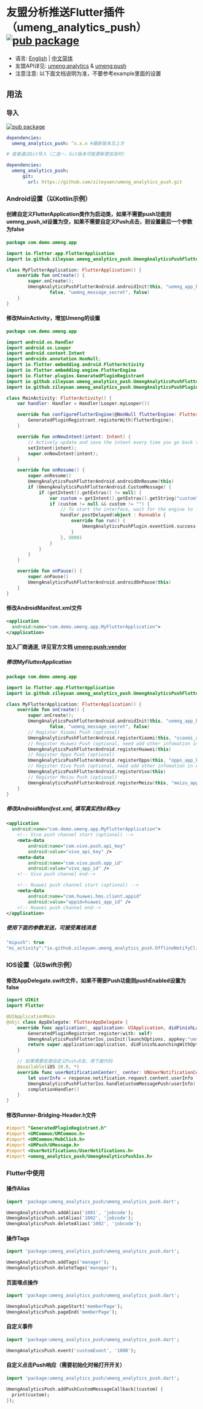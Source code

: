 # 友盟分析推送Flutter插件（umeng_analytics_push） [![pub package](https://img.shields.io/pub/v/umeng_analytics_push)](https://pub.flutter-io.cn/packages/umeng_analytics_push)

- 语言: [English](https://github.com/zileyuan/umeng_analytics_push) | [中文简体](https://github.com/zileyuan/umeng_analytics_push/blob/master/README_zh.md)
- 友盟API详见: [umeng:analytics](https://mobile.umeng.com/analytics) & [umeng:push](https://mobile.umeng.com/push)
- 注意注意: 以下面文档说明为准，不要参考example里面的设置

## 用法

### 导入

[![pub package](https://img.shields.io/pub/v/umeng_analytics_push)](https://pub.flutter-io.cn/packages/umeng_analytics_push)

```yaml
dependencies:
  umeng_analytics_push: ^x.x.x #最新版本见上方

# 或者通过Git导入（二选一，Git版本可能更新更加及时）

dependencies:
  umeng_analytics_push:
      git:
        url: https://github.com/zileyuan/umeng_analytics_push.git
```

### Android设置（以Kotlin示例）

#### 创建自定义FlutterApplication类作为启动类，如果不需要push功能则uemng_push_id设置为空，如果不需要自定义Push点击，则设置最后一个参数为false

```kotlin
package com.demo.umeng.app

import io.flutter.app.FlutterApplication
import io.github.zileyuan.umeng_analytics_push.UmengAnalyticsPushFlutterAndroid

class MyFlutterApplication: FlutterApplication() {
    override fun onCreate() {
        super.onCreate();
        UmengAnalyticsPushFlutterAndroid.androidInit(this, "uemng_app_key", "default",
                false, "uemng_message_secret", false)
    }
}
```

#### 修改MainActivity，增加Umeng的设置

```kotlin
package com.demo.umeng.app

import android.os.Handler
import android.os.Looper
import android.content.Intent
import androidx.annotation.NonNull;
import io.flutter.embedding.android.FlutterActivity
import io.flutter.embedding.engine.FlutterEngine
import io.flutter.plugins.GeneratedPluginRegistrant
import io.github.zileyuan.umeng_analytics_push.UmengAnalyticsPushFlutterAndroid
import io.github.zileyuan.umeng_analytics_push.UmengAnalyticsPushPlugin

class MainActivity: FlutterActivity() {
    var handler: Handler = Handler(Looper.myLooper())

    override fun configureFlutterEngine(@NonNull flutterEngine: FlutterEngine) {
        GeneratedPluginRegistrant.registerWith(flutterEngine);
    }

    override fun onNewIntent(intent: Intent) {
        // Actively update and save the intent every time you go back to the front desk, and then you can get the latest intent
        setIntent(intent);
        super.onNewIntent(intent);
    }

    override fun onResume() {
        super.onResume()
        UmengAnalyticsPushFlutterAndroid.androidOnResume(this)
        if (UmengAnalyticsPushFlutterAndroid.CustomMessage) {
            if (getIntent().getExtras() != null) {
                var custom = getIntent().getExtras().getString("custom")
                if (custom != null && custom != "") {
                    // To start the interface, wait for the engine to load, and send it to the interface with a delay of 5 seconds
                    handler.postDelayed(object : Runnable {
                        override fun run() {
                            UmengAnalyticsPushPlugin.eventSink.success(custom)
                        }
                    }, 5000)
                }
            }
        }
    }

    override fun onPause() {
        super.onPause()
        UmengAnalyticsPushFlutterAndroid.androidOnPause(this)
    }
}
```

#### 修改AndroidManifest.xml文件

```xml
<application
  android:name="com.demo.umeng.app.MyFlutterApplication">
</application>
```

#### 加入厂商通道, 详见官方文档 [umeng:push:vendor](https://developer.umeng.com/docs/67966/detail/98589)

##### 修改MyFlutterApplication

```kotlin
package com.demo.umeng.app

import io.flutter.app.FlutterApplication
import io.github.zileyuan.umeng_analytics_push.UmengAnalyticsPushFlutterAndroid

class MyFlutterApplication: FlutterApplication() {
    override fun onCreate() {
        super.onCreate();
        UmengAnalyticsPushFlutterAndroid.androidInit(this, "uemng_app_key", "default",
                false, "uemng_message_secret", false)
        // Register Xiaomi Push (optional)
        UmengAnalyticsPushFlutterAndroid.registerXiaomi(this, "xiaomi_app_id", "xiaomi_app_key")
        // Register Huawei Push (optional, need add other infomation in AndroidManifest.xml)
        UmengAnalyticsPushFlutterAndroid.registerHuawei(this)
        // Register Oppo Push (optional)
        UmengAnalyticsPushFlutterAndroid.registerOppo(this, "oppo_app_key", "oppo_app_secret")
        // Register Vivo Push (optional, need add other infomation in AndroidManifest.xml)
        UmengAnalyticsPushFlutterAndroid.registerVivo(this)
        // Register Meizu Push (optional)
        UmengAnalyticsPushFlutterAndroid.registerMeizu(this, "meizu_app_id", "meizu_app_key")
    }
}
```

##### 修改AndroidManifest.xml, 填写真实的Id和key

```xml
<application
  android:name="com.demo.umeng.app.MyFlutterApplication">
    <!-- Vivo push channel start (optional) -->
    <meta-data
        android:name="com.vivo.push.api_key"
        android:value="vivo_api_key" />
    <meta-data
        android:name="com.vivo.push.app_id"
        android:value="vivo_app_id" />
    <!-- Vivo push channel end-->

    <!-- Huawei push channel start (optional) -->
    <meta-data
        android:name="com.huawei.hms.client.appid"
        android:value="appid=huawei_app_id" />
    <!-- Huawei push channel end-->
</application>
```

##### 使用下面的参数发送，可接受离线消息

```js
"mipush": true
"mi_activity":"io.github.zileyuan.umeng_analytics_push.OfflineNotifyClickActivity"  
```

### IOS设置（以Swift示例）

#### 修改AppDelegate.swift文件，如果不需要Push功能则pushEnabled设置为false

```swift
import UIKit
import Flutter

@UIApplicationMain
@objc class AppDelegate: FlutterAppDelegate {
    override func application(_ application: UIApplication, didFinishLaunchingWithOptions launchOptions: [UIApplication.LaunchOptionsKey: Any]?) -> Bool {
        GeneratedPluginRegistrant.register(with: self)
        UmengAnalyticsPushFlutterIos.iosInit(launchOptions, appkey:"uemng_app_key", channel:"appstore", logEnabled:false, pushEnabled:true);
        return super.application(application, didFinishLaunchingWithOptions: launchOptions)
    }

    // 如果需要处理自定义Push点击，用下面代码
    @available(iOS 10.0, *)
    override func userNotificationCenter(_ center: UNUserNotificationCenter, didReceive response: UNNotificationResponse, withCompletionHandler completionHandler: @escaping () -> Void) {
        let userInfo = response.notification.request.content.userInfo
        UmengAnalyticsPushFlutterIos.handleCustomMessagePush(userInfo)
        completionHandler()
    }
}
```

#### 修改Runner-Bridging-Header.h文件

```objectivec
#import "GeneratedPluginRegistrant.h"
#import <UMCommon/UMCommon.h>
#import <UMCommon/MobClick.h>
#import <UMPush/UMessage.h>
#import <UserNotifications/UserNotifications.h>
#import <umeng_analytics_push/UmengAnalyticsPushIos.h>
```

### Flutter中使用

#### 操作Alias

```dart
import 'package:umeng_analytics_push/umeng_analytics_push.dart';

UmengAnalyticsPush.addAlias('1001', 'jobcode');
UmengAnalyticsPush.setAlias('1002', 'jobcode');
UmengAnalyticsPush.deleteAlias('1002', 'jobcode');
```

#### 操作Tags

```dart
import 'package:umeng_analytics_push/umeng_analytics_push.dart';

UmengAnalyticsPush.addTags('manager');
UmengAnalyticsPush.deleteTags('manager');
```

#### 页面埋点操作

```dart
import 'package:umeng_analytics_push/umeng_analytics_push.dart';

UmengAnalyticsPush.pageStart('memberPage');
UmengAnalyticsPush.pageEnd('memberPage');
```

#### 自定义事件

```dart
import 'package:umeng_analytics_push/umeng_analytics_push.dart';

UmengAnalyticsPush.event('customEvent', '1000');
```

#### 自定义点击Push响应（需要初始化时候打开开关）

```dart
import 'package:umeng_analytics_push/umeng_analytics_push.dart';

UmengAnalyticsPush.addPushCustomMessageCallback((custom) {
  print(custom);
});
```
